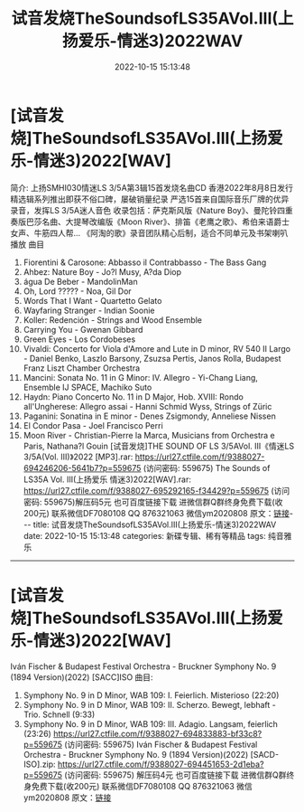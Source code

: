﻿---
title: 试音发烧TheSoundsofLS35AVol.III(上扬爱乐-情迷3)2022WAV
date: 2022-10-15 15:13:48
categories: 新碟专辑、稀有等精品
tags: 纯音雅乐
---
# [试音发烧]TheSoundsofLS35AVol.III(上扬爱乐-情迷3)2022[WAV]

简介:
上扬SMHI030情迷LS 3/5A第3辑15首发烧名曲CD
香港2022年8月8日发行
精选辑系列推出即获不俗口碑，屡破销量纪录
严选15首来自国际音乐厂牌的优异录音，发挥LS 3/5A迷人音色
收录包括：萨克斯风版《Nature Boy》、曼陀铃四重奏版巴莎名曲、大提琴改编版《Moon
River》、排笛《老鹰之歌》、希伯来语爵士女声、牛筋四人帮…
《阿淘的歌》录音团队精心后制，适合不同单元及书架喇叭播放
曲目
1. Fiorentini & Carosone: Abbasso il Contrabbasso - The Bass
Gang
2. Ahbez: Nature Boy - Jo?l Musy, A?da Diop
3. água De Beber - MandolinMan
4. Oh, Lord ????? - Noa, Gil Dor
5. Words That I Want - Quartetto Gelato
6. Wayfaring Stranger - Indian Soonie
7. Koller: Redención - Strings and Wood Ensemble
8. Carrying You - Gwenan Gibbard
9. Green Eyes - Los Cordobeses
10. Vivaldi: Concerto for Viola d'Amore and Lute in D minor, RV
540 II Largo - Daniel Benko, Laszlo Barsony, Zsuzsa Pertis, Janos
Rolla, Budapest Franz Liszt Chamber Orchestra
11. Mancini: Sonata No. 11 in G Minor: IV. Allegro - Yi-Chang
Liang, Ensemble IJ SPACE, Machiko Suto
12. Haydn: Piano Concerto No. 11 in D Major, Hob. XVIII: Rondo
all'Ungherese: Allegro assai - Hanni Schmid Wyss, Strings of
Züric
13. Paganini: Sonatina in E minor - Denes Zsigmondy, Anneliese
Nissen
14. El Condor Pasa - Joel Francisco Perri
15. Moon River - Christian-Pierre la Marca, Musicians from
Orchestra e Paris, Nathana?l Gouin
[试音发烧]THE SOUND OF LS 3/5AVol. III《情迷LS 3/5A(Vol. III)》2022
[MP3].rar: https://url27.ctfile.com/f/9388027-694246206-5641b7?p=559675
(访问密码: 559675)
The Sounds of LS35A Vol. III(上扬爱乐 情迷3)2022[WAV].rar: https://url27.ctfile.com/f/9388027-695292165-f34429?p=559675
(访问密码: 559675)解压码5元
也可百度链接下载
进微信群Q群终身免费下载(收200元)
联系微信DF7080108 QQ 876321063
微信ym2020808
原文：[链接](https://blog.sina.com.cn/s/blog_1647c7e7601030zwi.html)---
title: 试音发烧TheSoundsofLS35AVol.III(上扬爱乐-情迷3)2022WAV
date: 2022-10-15 15:13:48
categories: 新碟专辑、稀有等精品
tags: 纯音雅乐
---
# [试音发烧]TheSoundsofLS35AVol.III(上扬爱乐-情迷3)2022[WAV]

Iván Fischer & Budapest Festival Orchestra - Bruckner
Symphony No. 9 (1894 Version)(2022) [SACC]ISO
曲目:
1. Symphony No. 9 in D Minor, WAB 109: I. Feierlich.
Misterioso (22:20)
2. Symphony No. 9 in D Minor, WAB 109: II. Scherzo. Bewegt,
lebhaft - Trio. Schnell (9:33)
3. Symphony No. 9 in D Minor, WAB 109: III. Adagio. Langsam,
feierlich (23:26)
https://url27.ctfile.com/f/9388027-694833883-bf33c8?p=559675
(访问密码: 559675)
Iván Fischer & Budapest Festival Orchestra - Bruckner
Symphony No. 9 (1894 Version)(2022) [SACD-ISO].zip: https://url27.ctfile.com/f/9388027-694451653-2d1eba?p=559675
(访问密码: 559675)
解压码4元
也可百度链接下载
进微信群Q群终身免费下载(收200元)
联系微信DF7080108 QQ 876321063
微信ym2020808
原文：[链接](https://blog.sina.com.cn/s/blog_1647c7e7601030zwi.html)